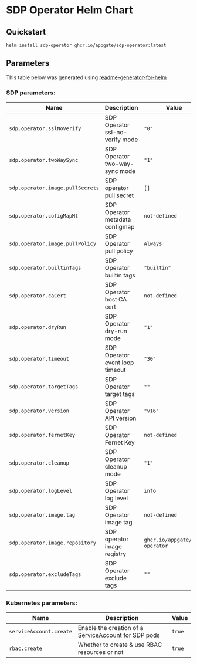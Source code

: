 # SDP Operator Helm Chart

## Quickstart
```
helm install sdp-operator ghcr.io/appgate/sdp-operator:latest
```

## Parameters
This table below was generated using [readme-generator-for-helm](https://github.com/bitnami-labs/readme-generator-for-helm)

### SDP parameters:

| Name                             | Description                                          | Value                          |
| -------------------------------- | ---------------------------------------------------- | ------------------------------ |
| `sdp.operator.sslNoVerify`       | SDP Operator ssl-no-verify mode                      | `"0"`                          |
| `sdp.operator.twoWaySync`        | SDP Operator two-way-sync mode                       | `"1"`                          |
| `sdp.operator.image.pullSecrets` | SDP operator pull secret                             | `[]`                           |
| `sdp.operator.cofigMapMt`        | SDP Operator metadata configmap                      | `not-defined`                  |
| `sdp.operator.image.pullPolicy`  | SDP Operator pull policy                             | `Always`                       |
| `sdp.operator.builtinTags`       | SDP Operator builtin tags                            | `"builtin"`                    |
| `sdp.operator.caCert`            | SDP Operator host CA cert                            | `not-defined`                  |
| `sdp.operator.dryRun`            | SDP Operator dry-run mode                            | `"1"`                          |
| `sdp.operator.timeout`           | SDP Operator event loop timeout                      | `"30"`                         |
| `sdp.operator.targetTags`        | SDP Operator target tags                             | `""`                           |
| `sdp.operator.version`           | SDP Operator API version                             | `"v16"`                        |
| `sdp.operator.fernetKey`         | SDP Operator Fernet Key                              | `not-defined`                  |
| `sdp.operator.cleanup`           | SDP Operator cleanup mode                            | `"1"`                          |
| `sdp.operator.logLevel`          | SDP Operator log level                               | `info`                         |
| `sdp.operator.image.tag`         | SDP Operator image tag                               | `not-defined`                  |
| `sdp.operator.image.repository`  | SDP operator image registry                          | `ghcr.io/appgate/sdp-operator` |
| `sdp.operator.excludeTags`       | SDP Operator exclude tags                            | `""`                           |

### Kubernetes parameters:

| Name                             | Description                                          | Value                          |
| -------------------------------- | ---------------------------------------------------- | ------------------------------ |
| `serviceAccount.create`          | Enable the creation of a ServiceAccount for SDP pods | `true`                         |
| `rbac.create`                    | Whether to create & use RBAC resources or not        | `true`                         |
